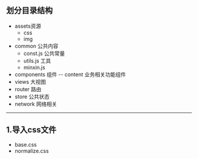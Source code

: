 ## 划分目录结构

- assets资源
	- css
	- img
- common 公共内容
	- const.js	公共常量
	- utils.js      工具
	- minxin.js
- components 组件
	-- content	  业务相关功能组件
- views  大视图
- router  路由
- store   公共状态
- network    网络相关

---

## 1.导入css文件

- base.css
- normalize.css

